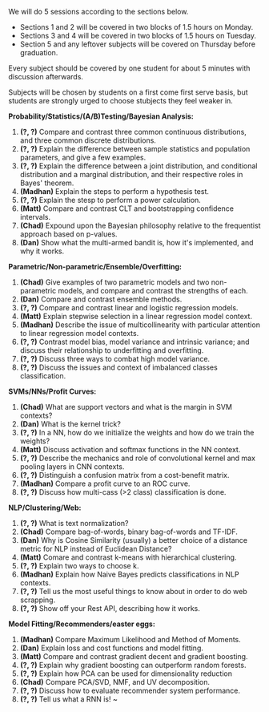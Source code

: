 We will do 5 sessions according to the sections below.

* Sections 1 and 2 will be covered in two blocks of 1.5 hours on Monday.
* Sections 3 and 4 will be covered in two blocks of 1.5 hours on Tuesday.
* Section 5 and any leftover subjects will be covered on Thursday before graduation.

Every subject should be covered by one student for about 5 minutes with discussion afterwards.

Subjects will be chosen by students on a first come first serve basis, but students are strongly urged to choose stubjects they feel weaker in.

**Probability/Statistics/(A/B)Testing/Bayesian Analysis:**

1. **(?, ?)** Compare and contrast three common continuous distributions, and three common discrete distributions.
1. **(?, ?)** Explain the difference between sample statistics and population parameters, and give a few examples.
1. **(?, ?)** Explain the difference between a joint distribution, and conditional distribution and a marginal distribution, and their respective roles in Bayes' theorem.
1. **(Madhan)** Explain the steps to perform a hypothesis test.
1. **(?, ?)** Explain the stesp to perform a power calculation.
1. **(Matt)** Compare and contrast CLT and bootstrapping  confidence intervals.
1. **(Chad)** Expound upon the Bayesian philosophy relative to the frequentist approach based on p-values.
1. **(Dan)** Show what the multi-armed bandit is, how it's implemented, and why it works.



**Parametric/Non-parametric/Ensemble/Overfitting:**

1. **(Chad)** Give examples of two parametric models and two non-parametric models, and compare and contrast the strengths of each.
1. **(Dan)** Compare and contrast ensemble methods.
1. **(?, ?)** Compare and contrast linear and logistic regression models.
1. **(Matt)** Explain stepwise selection in a linear regression model context.
1. **(Madhan)** Describe the issue of multicollinearity with particular attention to linear regression model contexts.
1. **(?, ?)** Contrast model bias, model variance and intrinsic variance; and discuss their relationship to underfitting and overfitting.
1. **(?, ?)** Discuss three ways to combat high model variance.
1. **(?, ?)** Discuss the issues and context of imbalanced classes classification.


**SVMs/NNs/Profit Curves:**

1. **(Chad)** What are support vectors and what is the margin in SVM contexts?
1. **(Dan)** What is the kernel trick?
1. **(?, ?)** In a NN, how do we initialize the weights and how do we train the weights?
1. **(Matt)** Discuss activation and softmax functions in the NN context.
1. **(?, ?)** Describe the mechanics and role of convolutional kernel and max pooling layers in CNN contexts.
1. **(?, ?)** Distinguish a confusion matrix from a cost-benefit matrix.
1. **(Madhan)** Compare a profit curve to an ROC curve.
1. **(?, ?)** Discuss how multi-cass (>2 class) classification is done.


**NLP/Clustering/Web:**

1. **(?, ?)** What is text normalization?
1. **(Chad)** Compare bag-of-words, binary bag-of-words and TF-IDF.
1. **(Dan)** Why is Cosine Similarity (usually) a better choice of a distance metric for NLP instead of Euclidean Distance?
1. **(Matt)** Comare and contrast k-means with hierarchical clustering.
1. **(?, ?)** Explain two ways to choose k.
1. **(Madhan)** Explain how Naive Bayes predicts classifications in NLP contexts.
1. **(?, ?)** Tell us the most useful things to know about in order to do web scrapping.
1. **(?, ?)** Show off your Rest API, describing how it works.


**Model Fitting/Recommenders/easter eggs:**

1. **(Madhan)** Compare Maximum Likelihood and Method of Moments.
1. **(Dan)** Explain loss and cost functions and model fitting.
1. **(Matt)** Compare and contrast gradient decent and gradient boosting.
1. **(?, ?)** Explain why gradient boosting can outperform random forests.
1. **(?, ?)** Explain how PCA can be used for dimensionality reduction
1. **(Chad)** Compare PCA/SVD, NMF, and UV decomposition.
1. **(?, ?)** Discuss how to evaluate recommender system performance.
1. **(?, ?)** Tell us what a RNN is!
~
